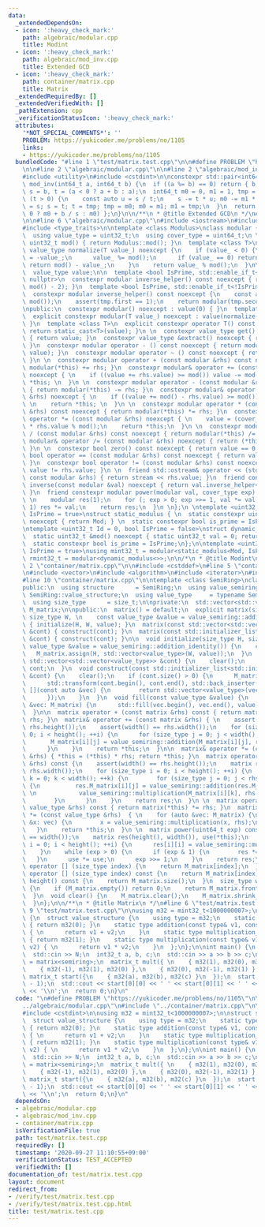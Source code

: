 ```yaml
---
data:
  _extendedDependsOn:
  - icon: ':heavy_check_mark:'
    path: algebraic/modular.cpp
    title: Modint
  - icon: ':heavy_check_mark:'
    path: algebraic/mod_inv.cpp
    title: Extended GCD
  - icon: ':heavy_check_mark:'
    path: container/matrix.cpp
    title: Matrix
  _extendedRequiredBy: []
  _extendedVerifiedWith: []
  _pathExtension: cpp
  _verificationStatusIcon: ':heavy_check_mark:'
  attributes:
    '*NOT_SPECIAL_COMMENTS*': ''
    PROBLEM: https://yukicoder.me/problems/no/1105
    links:
    - https://yukicoder.me/problems/no/1105
  bundledCode: "#line 1 \"test/matrix.test.cpp\"\n\n#define PROBLEM \"https://yukicoder.me/problems/no/1105\"\
    \n\n#line 2 \"algebraic/modular.cpp\"\n\n#line 2 \"algebraic/mod_inv.cpp\"\n\n\
    #include <utility>\n#include <cstdint>\n\nconstexpr std::pair<int64_t, int64_t>\
    \ mod_inv(int64_t a, int64_t b) {\n  if ((a %= b) == 0) return { b, 0 };\n  int64_t\
    \ s = b, t = (a < 0 ? a + b : a);\n  int64_t m0 = 0, m1 = 1, tmp = 0;\n  while\
    \ (t > 0) {\n    const auto u = s / t;\n    s -= t * u; m0 -= m1 * u;\n    tmp\
    \ = s; s = t; t = tmp; tmp = m0; m0 = m1; m1 = tmp;\n  }\n  return { s, (m0 <\
    \ 0 ? m0 + b / s : m0) };\n}\n\n/**\n * @title Extended GCD\n */\n#line 4 \"algebraic/modular.cpp\"\
    \n\n#line 6 \"algebraic/modular.cpp\"\n#include <iostream>\n#include <cassert>\n\
    #include <type_traits>\n\ntemplate <class Modulus>\nclass modular {\npublic:\n\
    \  using value_type = uint32_t;\n  using cover_type = uint64_t;\n \n  static constexpr\
    \ uint32_t mod() { return Modulus::mod(); }\n  template <class T>\n  static constexpr\
    \ value_type normalize(T value_) noexcept {\n    if (value_ < 0) {\n      value_\
    \ = -value_;\n      value_ %= mod();\n      if (value_ == 0) return 0;\n     \
    \ return mod() - value_;\n    }\n    return value_ % mod();\n  }\n\nprivate:\n\
    \  value_type value;\n\n  template <bool IsPrime, std::enable_if_t<IsPrime>* =\
    \ nullptr>\n  constexpr modular inverse_helper() const noexcept { return power(*this,\
    \ mod() - 2); }\n  template <bool IsPrime, std::enable_if_t<!IsPrime>* = nullptr>\n\
    \  constexpr modular inverse_helper() const noexcept {\n    const auto tmp = mod_inv(value,\
    \ mod());\n    assert(tmp.first == 1);\n    return modular(tmp.second);\n  }\n\
    \npublic:\n  constexpr modular() noexcept : value(0) { }\n  template <class T>\n\
    \  explicit constexpr modular(T value_) noexcept : value(normalize(value_)) {\
    \ }\n  template <class T>\n  explicit constexpr operator T() const noexcept {\
    \ return static_cast<T>(value); }\n \n  constexpr value_type get() const noexcept\
    \ { return value; }\n  constexpr value_type &extract() noexcept { return value;\
    \ }\n  constexpr modular operator - () const noexcept { return modular(mod() -\
    \ value); }\n  constexpr modular operator ~ () const noexcept { return inverse(*this);\
    \ }\n \n  constexpr modular operator + (const modular &rhs) const noexcept { return\
    \ modular(*this) += rhs; }\n  constexpr modular& operator += (const modular &rhs)\
    \ noexcept { \n    if ((value += rhs.value) >= mod()) value -= mod(); \n    return\
    \ *this; \n  }\n \n  constexpr modular operator - (const modular &rhs) const noexcept\
    \ { return modular(*this) -= rhs; }\n  constexpr modular& operator -= (const modular\
    \ &rhs) noexcept { \n    if ((value += mod() - rhs.value) >= mod()) value -= mod();\
    \ \n    return *this; \n  }\n \n  constexpr modular operator * (const modular\
    \ &rhs) const noexcept { return modular(*this) *= rhs; }\n  constexpr modular&\
    \ operator *= (const modular &rhs) noexcept { \n    value = (cover_type) value\
    \ * rhs.value % mod();\n    return *this;\n  }\n \n  constexpr modular operator\
    \ / (const modular &rhs) const noexcept { return modular(*this) /= rhs; }\n  constexpr\
    \ modular& operator /= (const modular &rhs) noexcept { return (*this) *= inverse(rhs);\
    \ }\n \n  constexpr bool zero() const noexcept { return value == 0; }\n  constexpr\
    \ bool operator == (const modular &rhs) const noexcept { return value == rhs.value;\
    \ }\n  constexpr bool operator != (const modular &rhs) const noexcept { return\
    \ value != rhs.value; }\n \n  friend std::ostream& operator << (std::ostream &stream,\
    \ const modular &rhs) { return stream << rhs.value; }\n  friend constexpr modular\
    \ inverse(const modular &val) noexcept { return val.inverse_helper<Modulus::is_prime>();\
    \ }\n  friend constexpr modular power(modular val, cover_type exp) noexcept {\
    \ \n    modular res(1);\n    for (; exp > 0; exp >>= 1, val *= val) if (exp &\
    \ 1) res *= val;\n    return res;\n  }\n \n};\n \ntemplate <uint32_t Mod, bool\
    \ IsPrime = true>\nstruct static_modulus { \n  static constexpr uint32_t mod()\
    \ noexcept { return Mod; } \n  static constexpr bool is_prime = IsPrime;\n};\n\
    \ntemplate <uint32_t Id = 0, bool IsPrime = false>\nstruct dynamic_modulus {\n\
    \  static uint32_t &mod() noexcept { static uint32_t val = 0; return val; }\n\
    \  static constexpr bool is_prime = IsPrime;\n};\n\ntemplate <uint32_t Mod, bool\
    \ IsPrime = true>\nusing mint32_t = modular<static_modulus<Mod, IsPrime>>;\nusing\
    \ rmint32_t = modular<dynamic_modulus<>>;\n\n/*\n * @title Modint\n */\n#line\
    \ 2 \"container/matrix.cpp\"\n\n#include <cstddef>\n#line 5 \"container/matrix.cpp\"\
    \n#include <vector>\n#include <algorithm>\n#include <iterator>\n#include <initializer_list>\n\
    #line 10 \"container/matrix.cpp\"\n\ntemplate <class SemiRing>\nclass matrix {\n\
    public:\n  using structure      = SemiRing;\n  using value_semiring = typename\
    \ SemiRing::value_structure;\n  using value_type     = typename SemiRing::value_structure::type;\n\
    \  using size_type      = size_t;\n\nprivate:\n  std::vector<std::vector<value_type>>\
    \ M_matrix;\n\npublic:\n  matrix() = default;\n  explicit matrix(size_type H,\
    \ size_type W, \n    const value_type &value = value_semiring::addition_identity())\
    \ { initialize(H, W, value); }\n  matrix(const std::vector<std::vector<value_type>>\
    \ &cont) { construct(cont); }\n  matrix(const std::initializer_list<std::initializer_list<value_type>>\
    \ &cont) { construct(cont); }\n\n  void initialize(size_type H, size_type W, const\
    \ value_type &value = value_semiring::addition_identity()) {\n    clear();\n \
    \   M_matrix.assign(H, std::vector<value_type>(W, value));\n  }\n  void construct(const\
    \ std::vector<std::vector<value_type>> &cont) {\n    clear();\n    M_matrix =\
    \ cont;\n  }\n  void construct(const std::initializer_list<std::initializer_list<value_type>>\
    \ &cont) {\n    clear();\n    if (cont.size() > 0) {\n      M_matrix.reserve(cont.size());\n\
    \      std::transform(cont.begin(), cont.end(), std::back_inserter(M_matrix),\
    \ [](const auto &vec) {\n        return std::vector<value_type>(vec.begin(), vec.end());\n\
    \      });\n    }\n  }\n  void fill(const value_type &value) {\n    for (auto\
    \ &vec: M_matrix) {\n      std::fill(vec.begin(), vec.end(), value);\n    }\n\
    \  }\n\n  matrix operator + (const matrix &rhs) const { return matrix(*this) +=\
    \ rhs; }\n  matrix& operator += (const matrix &rhs) { \n    assert(height() ==\
    \ rhs.height());\n    assert(width() == rhs.width());\n    for (size_type i =\
    \ 0; i < height(); ++i) {\n      for (size_type j = 0; j < width(); ++j) {\n \
    \       M_matrix[i][j] = value_semiring::addition(M_matrix[i][j], rhs.M_matrix[i][j]);\n\
    \      }\n    }\n    return *this;\n  }\n\n  matrix& operator *= (const matrix\
    \ &rhs) { *this = (*this) * rhs; return *this; }\n  matrix operator * (const matrix\
    \ &rhs) const {\n    assert(width() == rhs.height());\n    matrix res(height(),\
    \ rhs.width());\n    for (size_type i = 0; i < height(); ++i) {\n      for (size_type\
    \ k = 0; k < width(); ++k) {\n        for (size_type j = 0; j < rhs.width(); ++j)\
    \ {\n          res.M_matrix[i][j] = value_semiring::addition(res.M_matrix[i][j],\
    \ \n            value_semiring::multiplication(M_matrix[i][k], rhs.M_matrix[k][j]));\n\
    \        }\n      }\n    }\n    return res;\n  }\n \n  matrix operator * (const\
    \ value_type &rhs) const { return matrix(*this) *= rhs; }\n  matrix& operator\
    \ *= (const value_type &rhs)  { \n    for (auto &vec: M_matrix) {\n      for (auto\
    \ &x: vec) {\n        x = value_semiring::multiplication(x, rhs);\n      }\n \
    \   }\n    return *this;\n  }\n \n  matrix power(uint64_t exp) const {\n    assert(height()\
    \ == width());\n    matrix res(height(), width()), use(*this);\n    for (size_type\
    \ i = 0; i < height(); ++i) {\n      res[i][i] = value_semiring::multiplication_identity();\n\
    \    }\n    while (exp > 0) {\n      if (exp & 1) {\n        res *= use;\n   \
    \   }\n      use *= use;\n      exp >>= 1;\n    }\n    return res;\n  }\n\n  std::vector<value_type>&\
    \ operator [] (size_type index) {\n    return M_matrix[index];\n  }\n  const std::vector<value_type>&\
    \ operator [] (size_type index) const {\n    return M_matrix[index];\n  }\n  size_type\
    \ height() const {\n    return M_matrix.size();\n  }\n  size_type width() const\
    \ {\n    if (M_matrix.empty()) return 0;\n    return M_matrix.front().size();\n\
    \  }\n  void clear() {\n    M_matrix.clear();\n    M_matrix.shrink_to_fit();\n\
    \  }\n};\n\n/**\n * @title Matrix\n */\n#line 6 \"test/matrix.test.cpp\"\n\n#line\
    \ 9 \"test/matrix.test.cpp\"\n\nusing m32 = mint32_t<1000000007>;\n\nstruct semiring\
    \ {\n  struct value_structure {\n    using type = m32;\n    static type addition_identity()\
    \ { return m32(0); }\n    static type addition(const type& v1, const type& v2)\
    \ { \n      return v1 + v2;\n    }\n    static type multiplication_identity()\
    \ { return m32(1); }\n    static type multiplication(const type& v1, const type&\
    \ v2) { \n      return v1 * v2;\n    }\n  };\n};\n\nint main() {\n  int64_t N;\n\
    \  std::cin >> N;\n  int32_t a, b, c;\n  std::cin >> a >> b >> c;\n  using matrix_t\
    \ = matrix<semiring>;\n  matrix_t mult({ \n    { m32(1), m32(0), m32(-1) },\n\
    \    { m32(-1), m32(1), m32(0) },\n    { m32(0), m32(-1), m32(1) },\n  });\n \
    \ matrix_t start({\n    { m32(a), m32(b), m32(c) }\n  });\n  start *= mult.power(N\
    \ - 1);\n  std::cout << start[0][0] << ' ' << start[0][1] << ' ' << start[0][2]\
    \ << '\\n';\n  return 0;\n}\n"
  code: "\n#define PROBLEM \"https://yukicoder.me/problems/no/1105\"\n\n#include \"\
    ../algebraic/modular.cpp\"\n#include \"../container/matrix.cpp\"\n\n#include <iostream>\n\
    #include <cstdint>\n\nusing m32 = mint32_t<1000000007>;\n\nstruct semiring {\n\
    \  struct value_structure {\n    using type = m32;\n    static type addition_identity()\
    \ { return m32(0); }\n    static type addition(const type& v1, const type& v2)\
    \ { \n      return v1 + v2;\n    }\n    static type multiplication_identity()\
    \ { return m32(1); }\n    static type multiplication(const type& v1, const type&\
    \ v2) { \n      return v1 * v2;\n    }\n  };\n};\n\nint main() {\n  int64_t N;\n\
    \  std::cin >> N;\n  int32_t a, b, c;\n  std::cin >> a >> b >> c;\n  using matrix_t\
    \ = matrix<semiring>;\n  matrix_t mult({ \n    { m32(1), m32(0), m32(-1) },\n\
    \    { m32(-1), m32(1), m32(0) },\n    { m32(0), m32(-1), m32(1) },\n  });\n \
    \ matrix_t start({\n    { m32(a), m32(b), m32(c) }\n  });\n  start *= mult.power(N\
    \ - 1);\n  std::cout << start[0][0] << ' ' << start[0][1] << ' ' << start[0][2]\
    \ << '\\n';\n  return 0;\n}\n"
  dependsOn:
  - algebraic/modular.cpp
  - algebraic/mod_inv.cpp
  - container/matrix.cpp
  isVerificationFile: true
  path: test/matrix.test.cpp
  requiredBy: []
  timestamp: '2020-09-27 11:10:55+09:00'
  verificationStatus: TEST_ACCEPTED
  verifiedWith: []
documentation_of: test/matrix.test.cpp
layout: document
redirect_from:
- /verify/test/matrix.test.cpp
- /verify/test/matrix.test.cpp.html
title: test/matrix.test.cpp
---
```

